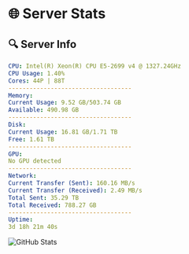 # 🌐 Server Stats
## 🔍 Server Info
```yaml
CPU: Intel(R) Xeon(R) CPU E5-2699 v4 @ 1327.24GHz
CPU Usage: 1.40%
Cores: 44P | 88T
-----------------------------------
Memory:
Current Usage: 9.52 GB/503.74 GB
Available: 490.98 GB
-----------------------------------
Disk:
Current Usage: 16.81 GB/1.71 TB
Free: 1.61 TB
-----------------------------------
GPU:
No GPU detected
-----------------------------------
Network:
Current Transfer (Sent): 160.16 MB/s
Current Transfer (Received): 2.49 MB/s
Total Sent: 35.29 TB
Total Received: 788.27 GB
-----------------------------------
Uptime:
3d 18h 21m 40s
```
![GitHub Stats](https://img.shields.io/badge/Updated-2025-02-11_17:04:58-blue)